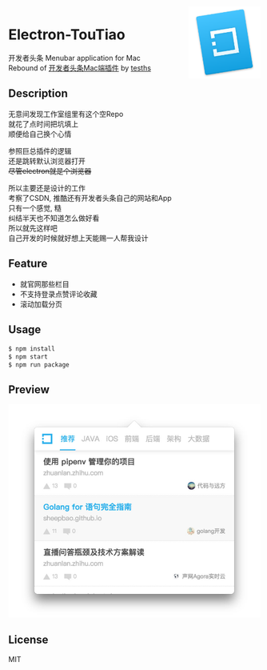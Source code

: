 <img src="icon/dock.png" alt="logo" width="144" height="144" align="right" />

# Electron-TouTiao

开发者头条 Menubar application for Mac  
Rebound of [开发者头条Mac端插件](https://github.com/CM-Studio/TouTiao) by [tesths](https://github.com/tesths)

## Description

无意间发现工作室组里有这个空Repo  
就花了点时间把坑填上  
顺便给自己换个心情  

参照巨总插件的逻辑  
还是跳转默认浏览器打开  
~~尽管electron就是个浏览器~~  

所以主要还是设计的工作  
考察了CSDN, 推酷还有开发者头条自己的网站和App  
只有一个感觉, 糙  
纠结半天也不知道怎么做好看  
所以就先这样吧  
自己开发的时候就好想上天能赐一人帮我设计  

## Feature

- 就官网那些栏目
- 不支持登录点赞评论收藏
- 滚动加载分页

## Usage

```
$ npm install
$ npm start
$ npm run package
```

## Preview

![preview](preview.jpg)

## License

MIT